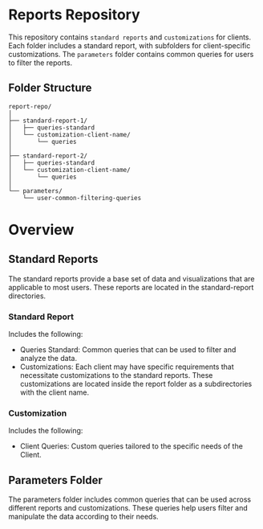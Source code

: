 # Reports Repository

This repository contains `standard reports` and `customizations` for clients. Each folder includes a standard report, with subfolders for client-specific customizations. The `parameters` folder contains common queries for users to filter the reports.

## Folder Structure

```plaintext
report-repo/
│ 
├── standard-report-1/
│   ├── queries-standard
│   └── customization-client-name/
│       └── queries
│ 
├── standard-report-2/
│   ├── queries-standard
│   └── customization-client-name/
│       └── queries
│ 
└── parameters/
    └── user-common-filtering-queries
```

# Overview
## Standard Reports
The standard reports provide a base set of data and visualizations that are applicable to most users. These reports are located in the standard-report directories.

### Standard Report
Includes the following:

- Queries Standard: Common queries that can be used to filter and analyze the data.
- Customizations: Each client may have specific requirements that necessitate customizations to the standard reports. These customizations are located inside the report folder as a subdirectories with the client name.

### Customization
Includes the following:
- Client Queries: Custom queries tailored to the specific needs of the Client.

## Parameters Folder
The parameters folder includes common queries that can be used across different reports and customizations. These queries help users filter and manipulate the data according to their needs.